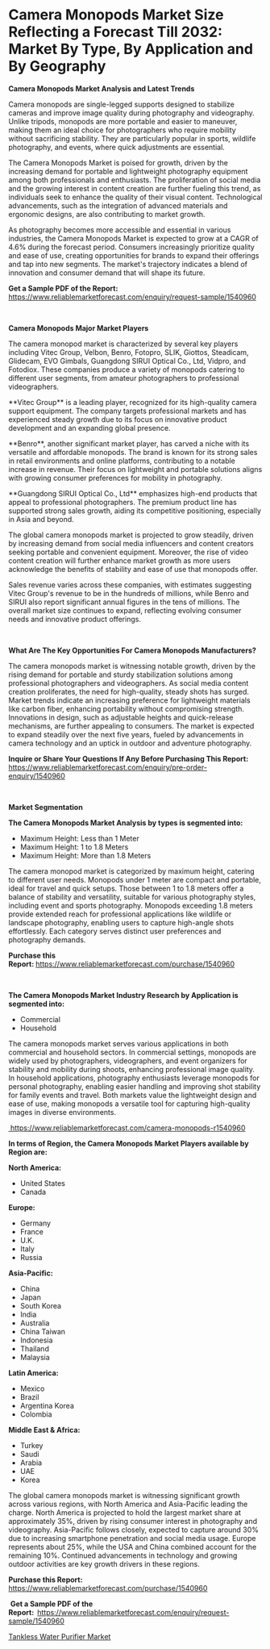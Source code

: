 <p><h1>Camera Monopods Market Size Reflecting a Forecast Till 2032: Market By Type, By Application and By Geography</h1></p><p><strong>Camera Monopods Market Analysis and Latest Trends</strong></p>
<p><p>Camera monopods are single-legged supports designed to stabilize cameras and improve image quality during photography and videography. Unlike tripods, monopods are more portable and easier to maneuver, making them an ideal choice for photographers who require mobility without sacrificing stability. They are particularly popular in sports, wildlife photography, and events, where quick adjustments are essential.</p><p>The Camera Monopods Market is poised for growth, driven by the increasing demand for portable and lightweight photography equipment among both professionals and enthusiasts. The proliferation of social media and the growing interest in content creation are further fueling this trend, as individuals seek to enhance the quality of their visual content. Technological advancements, such as the integration of advanced materials and ergonomic designs, are also contributing to market growth. </p><p>As photography becomes more accessible and essential in various industries, the Camera Monopods Market is expected to grow at a CAGR of 4.6% during the forecast period. Consumers increasingly prioritize quality and ease of use, creating opportunities for brands to expand their offerings and tap into new segments. The market's trajectory indicates a blend of innovation and consumer demand that will shape its future.</p></p>
<p><strong>Get a Sample PDF of the Report:&nbsp;</strong> <a href="https://www.reliablemarketforecast.com/enquiry/request-sample/1540960?utm_campaign=1875&utm_medium=2&utm_source=Github&utm_content=ia&utm_term=08022025&utm_id=camera-monopods">https://www.reliablemarketforecast.com/enquiry/request-sample/1540960</a></p>
<p>&nbsp;</p>
<p><strong>Camera Monopods Major Market Players</strong></p>
<p><p>The camera monopod market is characterized by several key players including Vitec Group, Velbon, Benro, Fotopro, SLIK, Giottos, Steadicam, Glidecam, EVO Gimbals, Guangdong SIRUI Optical Co., Ltd, Vidpro, and Fotodiox. These companies produce a variety of monopods catering to different user segments, from amateur photographers to professional videographers.</p><p>**Vitec Group** is a leading player, recognized for its high-quality camera support equipment. The company targets professional markets and has experienced steady growth due to its focus on innovative product development and an expanding global presence.</p><p>**Benro**, another significant market player, has carved a niche with its versatile and affordable monopods. The brand is known for its strong sales in retail environments and online platforms, contributing to a notable increase in revenue. Their focus on lightweight and portable solutions aligns with growing consumer preferences for mobility in photography.</p><p>**Guangdong SIRUI Optical Co., Ltd** emphasizes high-end products that appeal to professional photographers. The premium product line has supported strong sales growth, aiding its competitive positioning, especially in Asia and beyond.</p><p>The global camera monopods market is projected to grow steadily, driven by increasing demand from social media influencers and content creators seeking portable and convenient equipment. Moreover, the rise of video content creation will further enhance market growth as more users acknowledge the benefits of stability and ease of use that monopods offer.</p><p>Sales revenue varies across these companies, with estimates suggesting Vitec Group's revenue to be in the hundreds of millions, while Benro and SIRUI also report significant annual figures in the tens of millions. The overall market size continues to expand, reflecting evolving consumer needs and innovative product offerings.</p></p>
<p>&nbsp;</p>
<p><strong>What Are The Key Opportunities For Camera Monopods Manufacturers?</strong></p>
<p><p>The camera monopods market is witnessing notable growth, driven by the rising demand for portable and sturdy stabilization solutions among professional photographers and videographers. As social media content creation proliferates, the need for high-quality, steady shots has surged. Market trends indicate an increasing preference for lightweight materials like carbon fiber, enhancing portability without compromising strength. Innovations in design, such as adjustable heights and quick-release mechanisms, are further appealing to consumers. The market is expected to expand steadily over the next five years, fueled by advancements in camera technology and an uptick in outdoor and adventure photography.</p></p>
<p><strong>Inquire or Share Your Questions If Any Before Purchasing This Report:</strong> <a href="https://www.reliablemarketforecast.com/enquiry/pre-order-enquiry/1540960?utm_campaign=1875&utm_medium=2&utm_source=Github&utm_content=ia&utm_term=08022025&utm_id=camera-monopods">https://www.reliablemarketforecast.com/enquiry/pre-order-enquiry/1540960</a></p>
<p>&nbsp;</p>
<p><strong>Market Segmentation</strong></p>
<p><strong>The Camera Monopods Market Analysis by types is segmented into:</strong></p>
<p><ul><li>Maximum Height: Less than 1 Meter</li><li>Maximum Height: 1 to 1.8 Meters</li><li>Maximum Height: More than 1.8 Meters</li></ul></p>
<p><p>The camera monopod market is categorized by maximum height, catering to different user needs. Monopods under 1 meter are compact and portable, ideal for travel and quick setups. Those between 1 to 1.8 meters offer a balance of stability and versatility, suitable for various photography styles, including event and sports photography. Monopods exceeding 1.8 meters provide extended reach for professional applications like wildlife or landscape photography, enabling users to capture high-angle shots effortlessly. Each category serves distinct user preferences and photography demands.</p></p>
<p><strong>Purchase this Report:&nbsp;</strong><a href="https://www.reliablemarketforecast.com/purchase/1540960?utm_campaign=1875&utm_medium=2&utm_source=Github&utm_content=ia&utm_term=08022025&utm_id=camera-monopods">https://www.reliablemarketforecast.com/purchase/1540960</a></p>
<p>&nbsp;</p>
<p><strong>The Camera Monopods Market Industry Research by Application is segmented into:</strong></p>
<p><ul><li>Commercial</li><li>Household</li></ul></p>
<p><p>The camera monopods market serves various applications in both commercial and household sectors. In commercial settings, monopods are widely used by photographers, videographers, and event organizers for stability and mobility during shoots, enhancing professional image quality. In household applications, photography enthusiasts leverage monopods for personal photography, enabling easier handling and improving shot stability for family events and travel. Both markets value the lightweight design and ease of use, making monopods a versatile tool for capturing high-quality images in diverse environments.</p></p>
<p><a href="https://www.reliablemarketforecast.com/camera-monopods-r1540960?utm_campaign=1875&utm_medium=2&utm_source=Github&utm_content=ia&utm_term=08022025&utm_id=camera-monopods">&nbsp;https://www.reliablemarketforecast.com/camera-monopods-r1540960</a></p>
<p><strong>In terms of Region, the Camera Monopods Market Players available by Region are:</strong></p>
<p>
    <p> <strong> North America: </strong>
        <ul>
            <li>United States</li>
            <li>Canada</li>
        </ul>
        </p> 
    <p> <strong> Europe: </strong>
        <ul>
            <li>Germany</li>
            <li>France</li>
            <li>U.K.</li>
            <li>Italy</li>
            <li>Russia</li>
        </ul>
        </p> 
    <p> <strong> Asia-Pacific: </strong>
        <ul>
            <li>China</li>
            <li>Japan</li>
            <li>South Korea</li>
            <li>India</li>
            <li>Australia</li>
            <li>China Taiwan</li>
            <li>Indonesia</li>
            <li>Thailand</li>
            <li>Malaysia</li>
        </ul>
        </p> 
    <p> <strong> Latin America: </strong>
        <ul>
            <li>Mexico</li>
            <li>Brazil</li>
            <li>Argentina Korea</li>
            <li>Colombia</li>
        </ul>
        </p> 
    <p> <strong> Middle East & Africa: </strong>
        <ul>
            <li>Turkey</li>
            <li>Saudi</li>
            <li>Arabia</li>
            <li>UAE</li>
            <li>Korea</li>
        </ul>
    </p>
    </p>
<p><p>The global camera monopods market is witnessing significant growth across various regions, with North America and Asia-Pacific leading the charge. North America is projected to hold the largest market share at approximately 35%, driven by rising consumer interest in photography and videography. Asia-Pacific follows closely, expected to capture around 30% due to increasing smartphone penetration and social media usage. Europe represents about 25%, while the USA and China combined account for the remaining 10%. Continued advancements in technology and growing outdoor activities are key growth drivers in these regions.</p></p>
<p><strong>Purchase this Report: </strong><a href="https://www.reliablemarketforecast.com/purchase/1540960?utm_campaign=1875&utm_medium=2&utm_source=Github&utm_content=ia&utm_term=08022025&utm_id=camera-monopods">https://www.reliablemarketforecast.com/purchase/1540960</a></p>
<p>&nbsp;<strong>Get a Sample PDF of the Report:&nbsp;&nbsp;</strong><a href="https://www.reliablemarketforecast.com/enquiry/request-sample/1540960?utm_campaign=1875&utm_medium=2&utm_source=Github&utm_content=ia&utm_term=08022025&utm_id=camera-monopods">https://www.reliablemarketforecast.com/enquiry/request-sample/1540960</a></p>
<p><strong></strong></p>
<p><p><a href="https://github.com/Chiragrp22/Market-Research-Report-List-7/blob/main/tankless-water-purifier-market.md?utm_campaign=1875&utm_medium=2&utm_source=Github&utm_content=ia&utm_term=08022025&utm_id=camera-monopods">Tankless Water Purifier Market</a></p></p>